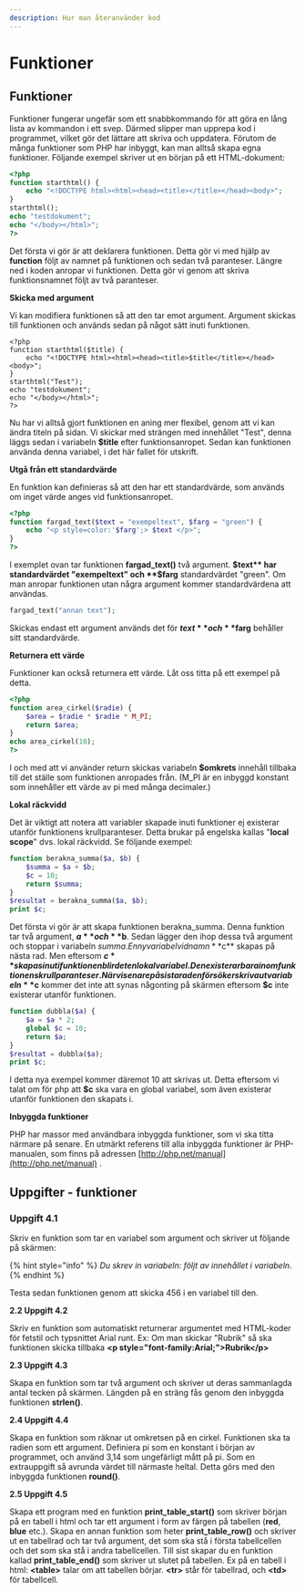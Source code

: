 ```yaml
---
description: Hur man återanvänder kod
---
```


# Funktioner

## Funktioner

Funktioner fungerar ungefär som ett snabbkommando för att göra en lång lista av kommandon i ett svep. Därmed slipper man upprepa kod i programmet, vilket gör det lättare att skriva och uppdatera. Förutom de många funktioner som PHP har inbyggt, kan man alltså skapa egna funktioner. Följande exempel skriver ut en början på ett HTML-dokument:

```php
<?php
function starthtml() {
    echo "<!DOCTYPE html><html><head><title></title></head><body>";
}
starthtml();
echo "testdokument";
echo "</body></html>";
?>
```

Det första vi gör är att deklarera funktionen. Detta gör vi med hjälp av **function** följt av namnet på funktionen och sedan två paranteser. Längre ned i koden anropar vi funktionen. Detta gör vi genom att skriva funktionsnamnet följt av två paranteser.

**Skicka med argument**

Vi kan modifiera funktionen så att den tar emot argument. Argument skickas till funktionen och används sedan på något sätt inuti funktionen.

```text
<?php
function starthtml($title) {
    echo "<!DOCTYPE html><html><head><title>$title</title></head><body>";
}
starthtml("Test");
echo "testdokument";
echo "</body></html>";
?>
```

Nu har vi alltså gjort funktionen en aning mer flexibel, genom att vi kan ändra titeln på sidan. Vi skickar med strängen med innehållet "Test", denna läggs sedan i variabeln **$title** efter funktionsanropet. Sedan kan funktionen använda denna variabel, i det här fallet för utskrift.

**Utgå från ett standardvärde**

En funktion kan definieras så att den har ett standardvärde, som används om inget värde anges vid funktionsanropet.

```php
<?php
function fargad_text($text = "exempeltext", $farg = "green") {
    echo "<p style=color:'$farg';> $text </p>";
}
?>
```

I exemplet ovan tar funktionen **fargad\_text\(\)** två argument. **$text** har standardvärdet "exempeltext" och **$farg** standardvärdet "green". Om man anropar funktionen utan några argument kommer standardvärdena att användas.

```php
fargad_text("annan text");
```

Skickas endast ett argument används det för **$text** och **$farg** behåller sitt standardvärde.

**Returnera ett värde**

Funktioner kan också returnera ett värde. Låt oss titta på ett exempel på detta.

```php
<?php
function area_cirkel($radie) {
    $area = $radie * $radie * M_PI;
    return $area;
}
echo area_cirkel(10);
?>
```

I och med att vi använder return skickas variabeln **$omkrets** innehåll tillbaka till det ställe som funktionen anropades från. \(M\_PI är en inbyggd konstant som innehåller ett värde av pi med många decimaler.\)

**Lokal räckvidd**

Det är viktigt att notera att variabler skapade inuti funktioner ej existerar utanför funktionens krullparanteser. Detta brukar på engelska kallas "**local scope**" dvs. lokal räckvidd. Se följande exempel:

```php
function berakna_summa($a, $b) {
    $summa = $a + $b;
    $c = 10;
    return $summa;
}
$resultat = berakna_summa($a, $b);
print $c;
```

Det första vi gör är att skapa funktionen berakna\_summa. Denna funktion tar två argument, **$a** och **$b**. Sedan lägger den ihop dessa två argument och stoppar i variabeln $summa. En ny variabel vid namn **$c** skapas på nästa rad. Men eftersom **$c** skapas inuti funktionen blir det en lokal variabel. Den existerar bara inom funktionens krullparanteser. När vi senare på sista raden försöker skriva ut variabeln **$c** kommer det inte att synas någonting på skärmen eftersom **$c** inte existerar utanför funktionen.

```php
function dubbla($a) {
    $a = $a * 2;
    global $c = 10;
    return $a;
}
$resultat = dubbla($a);
print $c;
```

I detta nya exempel kommer däremot 10 att skrivas ut. Detta eftersom vi talat om för php att **$c** ska vara en global variabel, som även existerar utanför funktionen den skapats i.

**Inbyggda funktioner**

PHP har massor med användbara inbyggda funktioner, som vi ska titta närmare på senare. En utmärkt referens till alla inbyggda funktioner är PHP-manualen, som finns på adressen [http://php.net/manual](http://php.net/manual) .

## Uppgifter - funktioner

### **Uppgift 4.1**

Skriv en funktion som tar en variabel som argument och skriver ut följande på skärmen:

{% hint style="info" %}
_Du skrev in variabeln: följt av innehållet i variabeln_.
{% endhint %}

Testa sedan funktionen genom att skicka 456 i en variabel till den.

**2.2 Uppgift 4.2**

Skriv en funktion som automatiskt returnerar argumentet med HTML-koder för fetstil och typsnittet Arial runt. Ex: Om man skickar "Rubrik" så ska funktionen skicka tillbaka **&lt;p style="font-family:Arial;"&gt;Rubrik&lt;/p&gt;**

**2.3 Uppgift 4.3**

Skapa en funktion som tar två argument och skriver ut deras sammanlagda antal tecken på skärmen. Längden på en sträng fås genom den inbyggda funktionen **strlen\(\)**.

**2.4 Uppgift 4.4**

Skapa en funktion som räknar ut omkretsen på en cirkel. Funktionen ska ta radien som ett argument. Definiera pi som en konstant i början av programmet, och använd 3,14 som ungefärligt mått på pi. Som en extrauppgift så avrunda värdet till närmaste heltal. Detta görs med den inbyggda funktionen **round\(\)**.

**2.5 Uppgift 4.5**

Skapa ett program med en funktion **print\_table\_start\(\)** som skriver början på en tabell i html och tar ett argument i form av färgen på tabellen \(**red**, **blue** etc.\). Skapa en annan funktion som heter **print\_table\_row\(\)** och skriver ut en tabellrad och tar två argument, det som ska stå i första tabellcellen och det som ska stå i andra tabellcellen. Till sist skapar du en funktion kallad **print\_table\_end\(\)** som skriver ut slutet på tabellen. Ex på en tabell i html: **&lt;table&gt;** talar om att tabellen börjar. **&lt;tr&gt;** står för tabellrad, och **&lt;td&gt;** för tabellcell.

